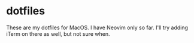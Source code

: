 # dotfiles
These are my dotfiles for MacOS. I have Neovim only so far. I'll try adding iTerm on there as well, but not sure when. 
